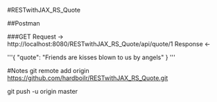 #RESTwithJAX_RS_Quote

##Postman

###GET
Request -> http://localhost:8080/RESTwithJAX_RS_Quote/api/quote/1
Response <- 

'''{
  "quote": "Friends are kisses blown to us by angels"
}
'''

#Notes
git remote add origin https://github.com/hardboilr/RESTwithJAX_RS_Quote.git

git push -u origin master